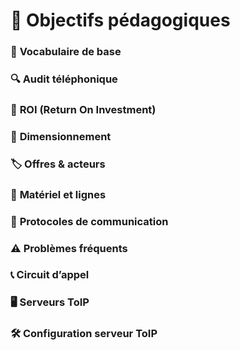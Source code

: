 # **🎯 Objectifs pédagogiques**

### 🧠 **Vocabulaire de base**



### 🔍 **Audit téléphonique**



### 💸 **ROI (Return On Investment)**



### 📐 **Dimensionnement**



### 🏷️ **Offres & acteurs**



### 🔌 **Matériel et lignes**



### 📡 **Protocoles de communication**



### ⚠️ **Problèmes fréquents**



### 📞 **Circuit d’appel**



### 🖥️ **Serveurs ToIP**



### 🛠️ **Configuration serveur ToIP**

